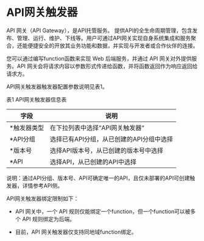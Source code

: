 
# API网关触发器

API 网关（API Gateway），是API托管服务。 提供API的全生命周期管理，包含发布、管理、运行、维护、下线等。用户可通过API网关实现自身系统集成和服务聚合，还能便捷安全的开放其业务功能和数据，并实现与开发者或合作伙伴的连接。

您可以通过编写function函数来实现 Web 后端服务，并通过 API 网关对外提供服务。API 网关会将请求内容以参数形式传递给函数，并将函数返回作为响应返回给请求方。

 

API网关触发器触发器配置参数说明见表1。

表1 API网关触发器信息表

| 字段        | 说明                                     |
| ----------- | ---------------------------------------- |
| *触发器类型 | 在下拉列表中选择“API网关触发器“          |
| *API分组    | 选择已有API分组，从已创建的API分组中选择 |
| *版本号     | 选择API版本号，从已创建的版本号中选择    |
| *API        | 选择API，从已创建的API中选择             |

说明：通过API分组、版本号、API可确定唯一的API，且仅未部署的API可创建触发器，详情参考API侧。

 
 

API网关触发器绑定限制如下：

* API 网关中，一个 API 规则仅能绑定一个function，但一个function可以被多个 API 规则绑定为后端。

* 目前，API 网关触发器仅支持同地域function绑定。
